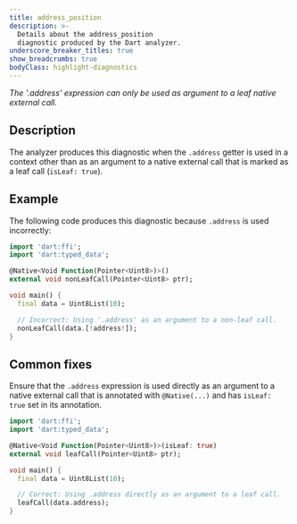 ```yaml
---
title: address_position
description: >-
  Details about the address_position
  diagnostic produced by the Dart analyzer.
underscore_breaker_titles: true
show_breadcrumbs: true
bodyClass: highlight-diagnostics
---
```


_The '.address' expression can only be used as argument to a leaf native external call._

## Description

The analyzer produces this diagnostic when the `.address` getter is used
in a context other than as an argument to a native external call that is
marked as a leaf call (`isLeaf: true`).

## Example

The following code produces this diagnostic because `.address` is used
incorrectly:

```dart
import 'dart:ffi';
import 'dart:typed_data';

@Native<Void Function(Pointer<Uint8>)>()
external void nonLeafCall(Pointer<Uint8> ptr);

void main() {
  final data = Uint8List(10);

  // Incorrect: Using '.address' as an argument to a non-leaf call.
  nonLeafCall(data.[!address!]);
}
```

## Common fixes

Ensure that the `.address` expression is used directly as an argument to a
native external call that is annotated with `@Native(...)` and has
`isLeaf: true` set in its annotation.

```dart
import 'dart:ffi';
import 'dart:typed_data';

@Native<Void Function(Pointer<Uint8>)>(isLeaf: true)
external void leafCall(Pointer<Uint8> ptr);

void main() {
  final data = Uint8List(10);

  // Correct: Using .address directly as an argument to a leaf call.
  leafCall(data.address);
}
```
